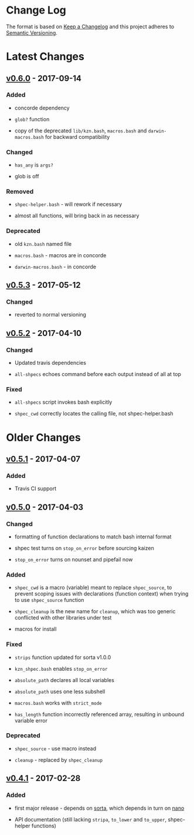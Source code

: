 Change Log
==========

The format is based on [Keep a Changelog] and this project adheres to
[Semantic Versioning].

Latest Changes
==============

[v0.6.0] - 2017-09-14
---------------------

### Added

-   concorde dependency

-   `glob?` function

-   copy of the deprecated `lib/kzn.bash`, `macros.bash` and
    `darwin-macros.bash` for backward compatibility

### Changed

-   `has_any` is `args?`

-   glob is off

### Removed

-   `shpec-helper.bash` - will rework if necessary

-   almost all functions, will bring back in as necessary

### Deprecated

-   old `kzn.bash` named file

-   `macros.bash` - macros are in concorde

-   `darwin-macros.bash` - in concorde


[v0.5.3] - 2017-05-12
---------------------

### Changed

-   reverted to normal versioning

[v0.5.2] - 2017-04-10
---------------------

### Changed

-   Updated travis dependencies

-   `all-shpecs` echoes command before each output instead of all at top

### Fixed

-   `all-shpecs` script invokes bash explicitly

-   `shpec_cwd` correctly locates the calling file, not
    shpec-helper.bash

Older Changes
=============

[v0.5.1] - 2017-04-07
---------------------

### Added

-   Travis CI support

[v0.5.0] - 2017-04-03
---------------------

### Changed

-   formatting of function declarations to match bash internal format

-   shpec test turns on `stop_on_error` before sourcing kaizen

-   `stop_on_error` turns on nounset and pipefail now

### Added

-   `shpec_cwd` is a macro (variable) meant to replace `shpec_source`,
    to prevent scoping issues with declarations (function context) when
    trying to use `shpec_source` function

-   `shpec_cleanup` is the new name for `cleanup`, which was too generic
    conflicted with other libraries under test

-   macros for install

### Fixed

-   `strips` function updated for sorta v1.0.0

-   `kzn_shpec.bash` enables `stop_on_error`

-   `absolute_path` declares all local variables

-   `absolute_path` uses one less subshell

-   `macros.bash` works with `strict_mode`

-   `has_length` function incorrectly referenced array, resulting in
    unbound variable error

### Deprecated

-   `shpec_source` - use macro instead

-   `cleanup` - replaced by `shpec_cleanup`

[v0.4.1] - 2017-02-28
---------------------

### Added

-   first major release - depends on [sorta], which depends in turn on
    [nano]

-   API documentation (still lacking `stripa`, `to_lower` and
    `to_upper`, shpec-helper functions)

  [Keep a Changelog]: http://keepachangelog.com/
  [Semantic Versioning]: http://semver.org/
  [v0.6.0]: https://github.com/binaryphile/kaizen/compare/v0.5.3...v0.6.0
  [v0.5.3]: https://github.com/binaryphile/kaizen/compare/v0.5.2...v0.5.3
  [v0.5.2]: https://github.com/binaryphile/kaizen/compare/v0.5.1...v0.5.2
  [v0.5.1]: https://github.com/binaryphile/kaizen/compare/v0.5.0...v0.5.1
  [v0.5.0]: https://github.com/binaryphile/kaizen/compare/v0.4.1...v0.5.0
  [v0.4.1]: https://github.com/binaryphile/kaizen/tree/v0.4.1
  [sorta]: https://github.com/binaryphile/sorta
  [nano]: https://github.com/binaryphile/nano
